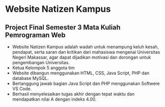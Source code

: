 # Website Natizen Kampus

## Project Final Semester 3 Mata Kuliah Pemrograman Web
- Website Natizen Kampus adalah wadah untuk menampung keluh kesah, pendapat, serta saran dan kritikan dari mahasiswa mengenai Universitas Negeri Makassar, agar dapat dijadikan motivasi dan dorongan untuk pengembangan Universitas.
- Ketua Kelompok 5 anggota tim
- Website dibangun menggunakan HTML, CSS, Java Script, PHP dan database MySQL.
- Bertanggung jawab bagian Java Script dan PHP menggunakan Softwere VS Code.
- Berhasil menyelesaikan tugas akhir dengan tepat waktu dan mendapatkan nilai A dengan indeks 4.00.


